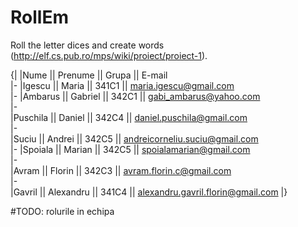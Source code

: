 # RollEm
Roll the letter dices and create words (http://elf.cs.pub.ro/mps/wiki/proiect/proiect-1).

{|
|Nume    ||   Prenume      ||     Grupa	  ||	E-mail                           
|-
|Igescu   ||   Maria	  ||	341C1	  ||	maria.igescu@gmail.com           
|-
|Ambarus  ||   Gabriel	  ||	342C1	  ||	gabi_ambarus@yahoo.com           
|-  
|Puschila ||   Daniel	  ||	342C4	  || 	daniel.puschila@gmail.com        
|-   
|Suciu    ||   Andrei	  ||	342C5	  ||	andreicorneliu.suciu@gmail.com   
|-
|Spoiala  ||   Marian	  ||	342C5	  ||	spoialamarian@gmail.com          
|-   
|Avram    ||   Florin	  ||	342C3	  ||	avram.florin.c@gmail.com         
|-   
|Gavril   ||   Alexandru    ||     341C4	  ||	alexandru.gavril.florin@gmail.com
|}


#TODO: rolurile in echipa
